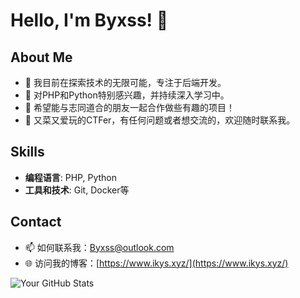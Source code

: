 # Hello, I'm Byxss! 👋

## About Me
- 🔭 我目前在探索技术的无限可能，专注于后端开发。
- 🌱 对PHP和Python特别感兴趣，并持续深入学习中。
- 👯 希望能与志同道合的朋友一起合作做些有趣的项目！
- 💬 又菜又爱玩的CTFer，有任何问题或者想交流的，欢迎随时联系我。

## Skills
- **编程语言**: PHP, Python
- **工具和技术**: Git, Docker等

## Contact
- 📫 如何联系我：Byxss@outlook.com
- 🌐 访问我的博客：[https://www.ikys.xyz/](https://www.ikys.xyz/)

![Your GitHub Stats](https://github-readme-stats.vercel.app/api?username=Byxsss&show_icons=true&theme=dark)
